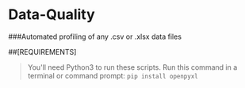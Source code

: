 # Data-Quality
###Automated profiling of any .csv or .xlsx data files

##[REQUIREMENTS]
> You'll need Python3 to run these scripts.
> Run this command in a terminal or command prompt: `pip install openpyxl`
